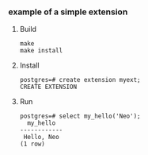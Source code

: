 ### example of a simple extension

1. Build
   ```
   make 
   make install
   ```

1. Install
   ```
   postgres=# create extension myext;
   CREATE EXTENSION
   ```

1. Run
   ```
   postgres=# select my_hello('Neo');
     my_hello
   ------------
    Hello, Neo
   (1 row) 
   ```

